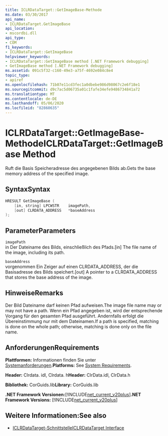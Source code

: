 ```yaml
---
title: ICLRDataTarget::GetImageBase-Methode
ms.date: 03/30/2017
api_name:
- ICLRDataTarget.GetImageBase
api_location:
- mscordbi.dll
api_type:
- COM
f1_keywords:
- ICLRDataTarget::GetImageBase
helpviewer_keywords:
- ICLRDataTarget::GetImageBase method [.NET Framework debugging]
- GetImageBase method [.NET Framework debugging]
ms.assetid: 091c5f32-c160-49e3-a75f-4692e084c8e4
topic_type:
- apiref
ms.openlocfilehash: 71b07e11cd3fec1a0dbebe986d98067c2e6f18e1
ms.sourcegitcommit: d9c7ac5d06735a01c1fafe34efe9486734841a72
ms.translationtype: MT
ms.contentlocale: de-DE
ms.lasthandoff: 05/06/2020
ms.locfileid: "82860635"
---
```

# <a name="iclrdatatargetgetimagebase-method"></a><span data-ttu-id="08a28-102">ICLRDataTarget::GetImageBase-Methode</span><span class="sxs-lookup"><span data-stu-id="08a28-102">ICLRDataTarget::GetImageBase Method</span></span>
<span data-ttu-id="08a28-103">Ruft die Basis Speicheradresse des angegebenen Bilds ab.</span><span class="sxs-lookup"><span data-stu-id="08a28-103">Gets the base memory address of the specified image.</span></span>  
  
## <a name="syntax"></a><span data-ttu-id="08a28-104">Syntax</span><span class="sxs-lookup"><span data-stu-id="08a28-104">Syntax</span></span>  
  
```cpp  
HRESULT GetImageBase (  
    [in, string] LPCWSTR    imagePath,  
    [out] CLRDATA_ADDRESS   *baseAddress  
);  
```  
  
## <a name="parameters"></a><span data-ttu-id="08a28-105">Parameter</span><span class="sxs-lookup"><span data-stu-id="08a28-105">Parameters</span></span>  
 `imagePath`  
 <span data-ttu-id="08a28-106">in Der Dateiname des Bilds, einschließlich des Pfads.</span><span class="sxs-lookup"><span data-stu-id="08a28-106">[in] The file name of the image, including its path.</span></span>  
  
 `baseAddress`  
 <span data-ttu-id="08a28-107">vorgenommen Ein Zeiger auf einen CLRDATA_ADDRESS, der die Basisadresse des Bilds speichert.</span><span class="sxs-lookup"><span data-stu-id="08a28-107">[out] A pointer to a CLRDATA_ADDRESS that stores the base address of the image.</span></span>  
  
## <a name="remarks"></a><span data-ttu-id="08a28-108">Hinweise</span><span class="sxs-lookup"><span data-stu-id="08a28-108">Remarks</span></span>  
 <span data-ttu-id="08a28-109">Der Bild Dateiname darf keinen Pfad aufweisen.</span><span class="sxs-lookup"><span data-stu-id="08a28-109">The image file name may or may not have a path.</span></span> <span data-ttu-id="08a28-110">Wenn ein Pfad angegeben ist, wird der entsprechende Vorgang für den gesamten Pfad ausgeführt. Andernfalls erfolgt die Übereinstimmung nur mit dem Dateinamen.</span><span class="sxs-lookup"><span data-stu-id="08a28-110">If a path is specified, matching is done on the whole path; otherwise, matching is done only on the file name.</span></span>  
  
## <a name="requirements"></a><span data-ttu-id="08a28-111">Anforderungen</span><span class="sxs-lookup"><span data-stu-id="08a28-111">Requirements</span></span>  
 <span data-ttu-id="08a28-112">**Plattformen:** Informationen finden Sie unter [Systemanforderungen](../../get-started/system-requirements.md).</span><span class="sxs-lookup"><span data-stu-id="08a28-112">**Platforms:** See [System Requirements](../../get-started/system-requirements.md).</span></span>  
  
 <span data-ttu-id="08a28-113">**Header:** Clrdata. idl, Clrdata. h</span><span class="sxs-lookup"><span data-stu-id="08a28-113">**Header:** ClrData.idl, ClrData.h</span></span>  
  
 <span data-ttu-id="08a28-114">**Bibliothek:** CorGuids.lib</span><span class="sxs-lookup"><span data-stu-id="08a28-114">**Library:** CorGuids.lib</span></span>  
  
 <span data-ttu-id="08a28-115">**.NET Framework Versionen:**[!INCLUDE[net_current_v20plus](../../../../includes/net-current-v20plus-md.md)]</span><span class="sxs-lookup"><span data-stu-id="08a28-115">**.NET Framework Versions:** [!INCLUDE[net_current_v20plus](../../../../includes/net-current-v20plus-md.md)]</span></span>  
  
## <a name="see-also"></a><span data-ttu-id="08a28-116">Weitere Informationen:</span><span class="sxs-lookup"><span data-stu-id="08a28-116">See also</span></span>

- [<span data-ttu-id="08a28-117">ICLRDataTarget-Schnittstelle</span><span class="sxs-lookup"><span data-stu-id="08a28-117">ICLRDataTarget Interface</span></span>](iclrdatatarget-interface.md)

